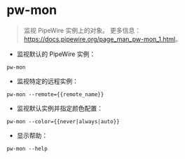 # pw-mon

> 监视 PipeWire 实例上的对象。
> 更多信息：<https://docs.pipewire.org/page_man_pw-mon_1.html>。

- 监视默认的 PipeWire 实例：

`pw-mon`

- 监视特定的远程实例：

`pw-mon --remote={{remote_name}}`

- 监视默认实例并指定颜色配置：

`pw-mon --color={{never|always|auto}}`

- 显示帮助：

`pw-mon --help`